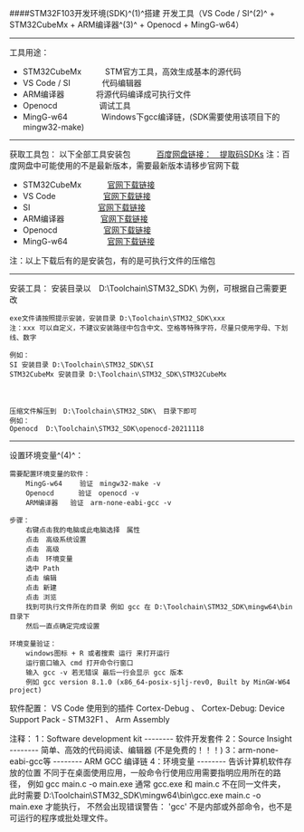 ﻿
####STM32F103开发环境(SDK)^(1)^搭建
开发工具（VS Code / SI^(2)^ + STM32CubeMx + ARM编译器^(3)^ + Openocd + MingG-w64）
___
工具用途：
 - STM32CubeMx　　　STM官方工具，高效生成基本的源代码
 - VS Code / SI　　　　代码编辑器
 - ARM编译器　　　　将源代码编译成可执行文件
 - Openocd  　　　　　调试工具
 - MingG-w64  　　　　Windows下gcc编译链，(SDK需要使用该项目下的mingw32-make)
___
获取工具包：
以下全部工具安装包　　　 [百度网盘链接：　提取码SDKs](https://pan.baidu.com/s/13Xn5jRx2dA_AOu9-vTngMg "Title")
注：百度网盘中可能使用的不是最新版本，需要最新版本请移步官网下载

 - STM32CubeMx　　　 [官网下载链接](https://www.st.com/zh/development-tools/stm32cubemx.html#get-software "Title")
 - VS Code　　　　　　[官网下载链接](https://code.visualstudio.com/Download# "Title")
 -  SI  　　　　　　　　 [官网下载链接](https://www.sourceinsight.com/download/ "Title")
 -  ARM编译器  　　　　 [官网下载链接](https://launchpad.net/gcc-arm-embedded/+download "Title")
 -  Openocd  　　　　 　 [官网下载链接](https://gnutoolchains.com/arm-eabi/openocd/ "Title")
 -  MingG-w64　　　　　[官网下载链接](https://sourceforge.net/projects/mingw-w64/files/mingw-w64/ "Title")

注：以上下载后有的是安装包，有的是可执行文件的压缩包
___
安装工具：
安装目录以　D:\Toolchain\STM32_SDK\ 为例，可根据自己需要更改

	exe文件请按照提示安装，安装目录 D:\Toolchain\STM32_SDK\xxx
	注：xxx 可以自定义，不建议安装路径中包含中文、空格等特殊字符，尽量只使用字母、下划线、数字

	例如：
	SI 安装目录 D:\Toolchain\STM32_SDK\SI
	STM32CubeMx 安装目录 D:\Toolchain\STM32_SDK\STM32CubeMx
　　
  
	压缩文件解压到　D:\Toolchain\STM32_SDK\　目录下即可
	例如：
	Openocd  D:\Toolchain\STM32_SDK\openocd-20211118
___
设置环境变量^(4)^：

	需要配置环境变量的软件：
		MingG-w64　　 验证　mingw32-make -v
		Openocd　　 　验证　openocd -v
		ARM编译器	 验证　arm-none-eabi-gcc -v

	步骤：
		右键点击我的电脑或此电脑选择　属性
		点击　高级系统设置
		点击　高级
		点击　环境变量
		选中 Path
		点击 编辑
		点击 新建
		点击 浏览
		找到可执行文件所在的目录 例如 gcc 在 D:\Toolchain\STM32_SDK\mingw64\bin目录下
		然后一直点确定完成设置
		
	环境变量验证：
		windows图标 + R 或者搜索 运行 来打开运行
		运行窗口输入 cmd 打开命令行窗口
		输入 gcc -v 若无错误 最后一行会显示 gcc 版本
		例如 gcc version 8.1.0 (x86_64-posix-sjlj-rev0, Built by MinGW-W64 project)

软件配置：
	VS Code 使用到的插件 Cortex-Debug 、 Cortex-Debug: Device Support Pack - STM32F1 、 Arm Assembly

 



注释：
	1：Software development kit -------- 软件开发套件
	2：Source Insight -------- 简单、高效的代码阅读、编辑器 (不是免费的！！！)
	3：arm-none-eabi-gcc等 -------- ARM GCC 编译链
	4：环境变量 -------- 告诉计算机软件存放的位置
	不同于在桌面使用应用，一般命令行使用应用需要指明应用所在的路径，
	例如 gcc main.c -o main.exe 通常 gcc.exe 和 main.c 不在同一文件夹，
	此时需要 D:\Toolchain\STM32_SDK\mingw64\bin\gcc.exe main.c -o main.exe 才能执行，
	不然会出现错误警告： 'gcc' 不是内部或外部命令，也不是可运行的程序或批处理文件。